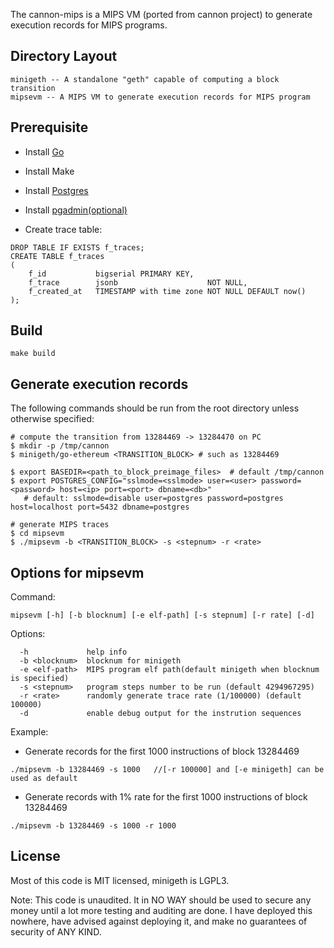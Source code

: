 The cannon-mips is a MIPS VM (ported from cannon project) to generate execution records for MIPS programs.

## Directory Layout

```
minigeth -- A standalone "geth" capable of computing a block transition
mipsevm -- A MIPS VM to generate execution records for MIPS program
```

## Prerequisite

-   Install [Go](https://go.dev/doc/install)
-   Install Make
-   Install [Postgres](https://www.postgresql.org/download/)
-   Install [pgadmin(optional)](https://www.pgadmin.org/download/)

- Create trace table:

```
DROP TABLE IF EXISTS f_traces;
CREATE TABLE f_traces
(
    f_id           bigserial PRIMARY KEY,
    f_trace        jsonb                    NOT NULL,
    f_created_at   TIMESTAMP with time zone NOT NULL DEFAULT now()
);
```

## Build


```
make build
```

## Generate execution records

The following commands should be run from the root directory unless otherwise specified:

```
# compute the transition from 13284469 -> 13284470 on PC
$ mkdir -p /tmp/cannon
$ minigeth/go-ethereum <TRANSITION_BLOCK> # such as 13284469

$ export BASEDIR=<path_to_block_preimage_files>  # default /tmp/cannon
$ export POSTGRES_CONFIG="sslmode=<sslmode> user=<user> password=<password> host=<ip> port=<port> dbname=<db>"
   # default: sslmode=disable user=postgres password=postgres host=localhost port=5432 dbname=postgres

# generate MIPS traces
$ cd mipsevm
$ ./mipsevm -b <TRANSITION_BLOCK> -s <stepnum> -r <rate>
```

## Options for mipsevm

Command: 

```
mipsevm [-h] [-b blocknum] [-e elf-path] [-s stepnum] [-r rate] [-d]
```

Options:

```
  -h             help info
  -b <blocknum>  blocknum for minigeth
  -e <elf-path>  MIPS program elf path(default minigeth when blocknum is specified)
  -s <stepnum>   program steps number to be run (default 4294967295)
  -r <rate>      randomly generate trace rate (1/100000) (default 100000)
  -d             enable debug output for the instrution sequences
```

Example:

- Generate records for the first 1000 instructions of block 13284469

```
./mipsevm -b 13284469 -s 1000   //[-r 100000] and [-e minigeth] can be used as default
```

- Generate records with 1% rate for the first 1000 instructions of block 13284469

```
./mipsevm -b 13284469 -s 1000 -r 1000
```

## License

Most of this code is MIT licensed, minigeth is LGPL3.

Note: This code is unaudited. It in NO WAY should be used to secure any money until a lot more
testing and auditing are done. I have deployed this nowhere, have advised against deploying it, and
make no guarantees of security of ANY KIND.
